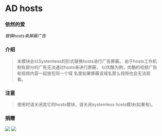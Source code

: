 # AD hosts
### 依然的爱
*替换hosts来屏蔽广告*

### 介绍
> 本模块会以Systemless的形式替换hosts进行广告屏蔽。
> 由于hosts工作机制有部分的广告无法通过hosts来进行屏蔽，
> 以优酷为例，优酷的视频广告和视频内容一起放在同一个域
> 名里如果屏蔽该域名那么视频也会无法观看。

### 注意
> 使用时请关闭其它的hosts模块，请关闭systemless hosts模块(如果有)。

### 捐赠
<img src="https://raw.githubusercontent.com/E7KMbb/Gallery/blob/master/628183134.png">
<img src="http://img02.sogoucdn.com/app/a/100520146/990bb1ce60eda146c13b9c74f0adfc6d">